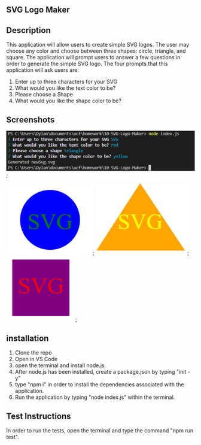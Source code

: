 ## SVG Logo Maker

## Description

This application will allow users to create simple SVG logos. The user may choose any color and choose between three shapes: circle, triangle, and square. The application will prompt users to answer a few questions in order to generate the simple SVG logo. The four prompts that this application will ask users are:

1. Enter up to three characters for your SVG
2. What would you like the text color to be?
3. Please choose a Shape
4. What would you like the shape color to be?

## Screenshots

![My Image](img/svg-screenshot.png);

![My Image](img/circle_example.png); ![My Image](img/triangle_example.png); ![My Image](img/square_example.png);

## installation

1. Clone the repo
2. Open in VS Code
3. open the terminal and install node.js.
4. After node.js has been installed, create a package.json by typing "init -y"
5. type "npm i" in order to install the dependencies associated with the application.
6. Run the application by typing "node index.js" within the terminal.

## Test Instructions

In order to run the tests, open the terminal and type the command "npm run test".
